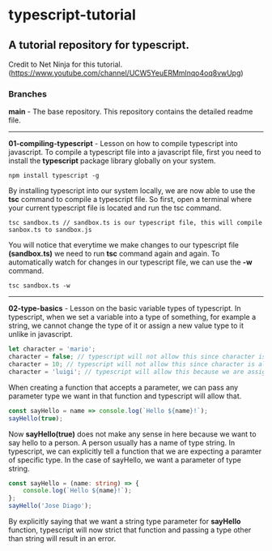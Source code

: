 # typescript-tutorial

## A tutorial repository for typescript.
Credit to Net Ninja for this tutorial. (https://www.youtube.com/channel/UCW5YeuERMmlnqo4oq8vwUpg)

### Branches

**main** - The base repository. This repository contains the detailed readme file.
***

**01-compiling-typescript** - Lesson on how to compile typescript into javascript.
To compile a typescript file into a javascript file, first you need to install the **typescript** package library globally on your system.
```
npm install typescript -g
```
By installing typescript into our system locally, we are now able to use the **tsc** command to compile a typescript file. So first, open a terminal where your current typescript file is located and run the tsc command.
```
tsc sandbox.ts // sandbox.ts is our typescript file, this will compile sanbox.ts to sandbox.js
```
You will notice that everytime we make changes to our typescript file **(sandbox.ts)** we need to run **tsc** command again and again. To automatically watch for changes in our typescript file, we can use the **-w** command.
```
tsc sandbox.ts -w
```
***

**02-type-basics** - Lesson on the basic variable types of typescript.
In typescript, when we set a variable into a type of something, for example a string, we cannot change the type of it or assign a new value type to it unlike in javascript.
```typescript
let character = 'mario';
character = false; // typescript will not allow this since character is already declared as type of string.
character = 10; // typescript will not allow this since character is already declared as type of string.
character = 'luigi'; // typescript will allow this because we are assigning a string again.
```
When creating a function that accepts a parameter, we can pass any parameter type we want in that function and typescript will allow that.
```typescript
const sayHello = name => console.log(`Hello ${name}!`);
sayHello(true);
```
Now **sayHello(true)** does not make any sense in here because we want to say hello to a person. A person usually has a name of type string. In typescript, we can explicitly tell a function that we are expecting a paramter of specific type. In the case of sayHello, we want a parameter of type string.
```typescript
const sayHello = (name: string) => {
    console.log(`Hello ${name}!`);
};
sayHello('Jose Diago');
```
By explicitly saying that we want a string type parameter for **sayHello** function, typescript will now strict that function and passing a type other than string will result in an error.
